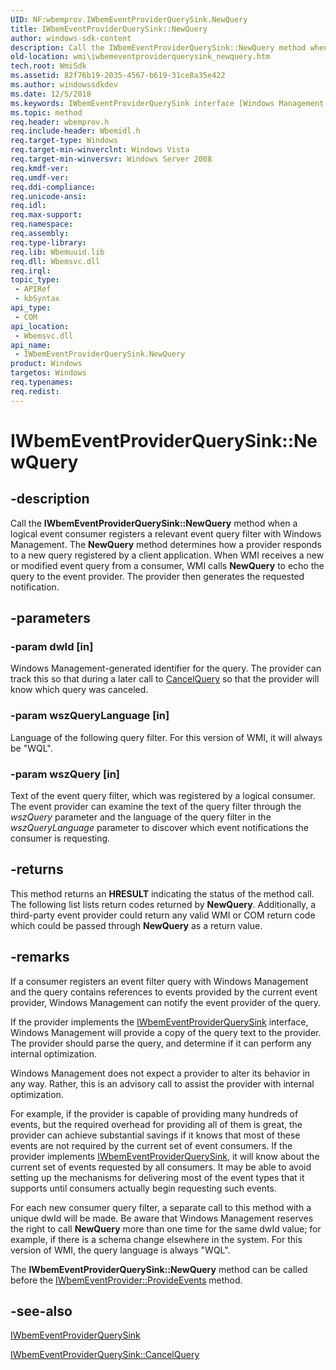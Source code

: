 ```yaml
---
UID: NF:wbemprov.IWbemEventProviderQuerySink.NewQuery
title: IWbemEventProviderQuerySink::NewQuery
author: windows-sdk-content
description: Call the IWbemEventProviderQuerySink::NewQuery method when a logical event consumer registers a relevant event query filter with Windows Management.
old-location: wmi\iwbemeventproviderquerysink_newquery.htm
tech.root: WmiSdk
ms.assetid: 82f76b19-2035-4567-b619-31ce8a35e422
ms.author: windowssdkdev
ms.date: 12/5/2018
ms.keywords: IWbemEventProviderQuerySink interface [Windows Management Instrumentation],NewQuery method, IWbemEventProviderQuerySink.NewQuery, IWbemEventProviderQuerySink::NewQuery, NewQuery, NewQuery method [Windows Management Instrumentation], NewQuery method [Windows Management Instrumentation],IWbemEventProviderQuerySink interface, _hmm_iwbemeventproviderquerysink_newquery, wbemprov/IWbemEventProviderQuerySink::NewQuery, wmi.iwbemeventproviderquerysink_newquery
ms.topic: method
req.header: wbemprov.h
req.include-header: Wbemidl.h
req.target-type: Windows
req.target-min-winverclnt: Windows Vista
req.target-min-winversvr: Windows Server 2008
req.kmdf-ver: 
req.umdf-ver: 
req.ddi-compliance: 
req.unicode-ansi: 
req.idl: 
req.max-support: 
req.namespace: 
req.assembly: 
req.type-library: 
req.lib: Wbemuuid.lib
req.dll: Wbemsvc.dll
req.irql: 
topic_type:
 - APIRef
 - kbSyntax
api_type:
 - COM
api_location:
 - Wbemsvc.dll
api_name:
 - IWbemEventProviderQuerySink.NewQuery
product: Windows
targetos: Windows
req.typenames: 
req.redist: 
---
```


# IWbemEventProviderQuerySink::NewQuery


## -description


Call the 
<b>IWbemEventProviderQuerySink::NewQuery</b> method when a logical event consumer registers a relevant event query filter with Windows Management. The 
<b>NewQuery</b> method determines how a provider responds to a new query registered by a client application. When WMI receives a new or modified event query from a consumer, WMI calls 
<b>NewQuery</b> to echo the query to the event provider. The provider then generates the requested notification.


## -parameters




### -param dwId [in]

Windows Management-generated identifier for the query. The provider can track this so that during a later call to 
<a href="https://msdn.microsoft.com/fdb56ea9-bd1a-436e-aaa7-3ae11e10f38e">CancelQuery</a> so that the provider will know which query was canceled.


### -param wszQueryLanguage [in]

Language of the following query filter. For this version of WMI, it will always be "WQL".


### -param wszQuery [in]

Text of the event query filter, which was registered by a logical consumer. The event provider can examine the text of the query filter through the <i>wszQuery</i> parameter and the language of the query filter in the <i>wszQueryLanguage</i> parameter to discover which event notifications the consumer is requesting.


## -returns



This method returns an <b>HRESULT</b> indicating the status of the method call. The following list lists return codes returned by 
<b>NewQuery</b>. Additionally, a third-party event provider could return any valid WMI or COM return code which could be passed through 
<b>NewQuery</b> as a return value.




## -remarks



If a consumer registers an event filter query with Windows Management and the query contains references to events provided by the current event provider, Windows Management can notify the event provider of the query.

If the provider implements the 
<a href="https://msdn.microsoft.com/76a29d81-33c2-489f-a71d-2e85ba2617bf">IWbemEventProviderQuerySink</a> interface, Windows Management will provide a copy of the query text to the provider. The provider should parse the query, and determine if it can perform any internal optimization.

Windows Management does not expect a provider to alter its behavior in any way. Rather, this is an advisory call to assist the provider with internal optimization.

For example, if the provider is capable of providing many hundreds of events, but the required overhead for providing all of them is great, the provider can achieve substantial savings if it knows that most of these events are not required by the current set of event consumers. If the provider implements 
<a href="https://msdn.microsoft.com/76a29d81-33c2-489f-a71d-2e85ba2617bf">IWbemEventProviderQuerySink</a>, it will know about the current set of events requested by all consumers. It may be able to avoid setting up the mechanisms for delivering most of the event types that it supports until consumers actually begin requesting such events.

For each new consumer query filter, a separate call to this method with a unique dwId will be made. Be aware that Windows Management reserves the right to call 
<b>NewQuery</b> more than one time for the same dwId value; for example, if there is a schema change elsewhere in the system. For this version of WMI, the query language is always "WQL".

The 
<b>IWbemEventProviderQuerySink::NewQuery</b> method can be called before the 
<a href="https://msdn.microsoft.com/0ebabdaf-fd91-49f8-8454-38ff77952662">IWbemEventProvider::ProvideEvents</a> method.




## -see-also




<a href="https://msdn.microsoft.com/76a29d81-33c2-489f-a71d-2e85ba2617bf">IWbemEventProviderQuerySink</a>



<a href="https://msdn.microsoft.com/fdb56ea9-bd1a-436e-aaa7-3ae11e10f38e">IWbemEventProviderQuerySink::CancelQuery</a>
 

 


